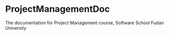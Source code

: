 # ProjectManagementDoc
The documentation for Project Management course, Software School Fudan University
